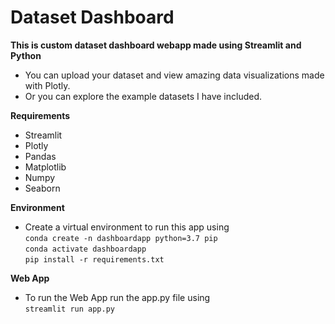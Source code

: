 # Dataset Dashboard
__This is custom dataset dashboard webapp made using Streamlit and Python__
- You can upload your dataset and view amazing data visualizations made with Plotly.
- Or you can explore the example datasets I have included.

__Requirements__
- Streamlit
- Plotly
- Pandas
- Matplotlib
- Numpy
- Seaborn

__Environment__
- Create a virtual environment to run this app using <br/>
`conda create -n dashboardapp python=3.7 pip` <br/>
`conda activate dashboardapp` <br/>
`pip install -r requirements.txt` <br/>

__Web App__
- To run the Web App run the app.py file using <br/>
`streamlit run app.py`
